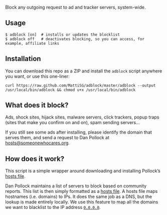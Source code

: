 Block any outgoing request to ad and tracker servers, system-wide.


Usage
-----

	$ adblock [on]	# installs or updates the blocklist
	$ adblock off	# deactivates blocking, so you can access, for example, affiliate links


Installation
------------

You can download this repo as a ZIP and install the `adblock` script anywhere you want, or use this one-liner:

	curl https://raw.github.com/MattiSG/adblock/master/adblock --output /usr/local/bin/adblock && chmod u+x /usr/local/bin/adblock


What does it block?
-------------------

Ads, shock sites, hijack sites, malware servers, click trackers, popup traps (sites that make you confirm on and on), spam sending servers…

If you still see some ads after installing, please identify the domain that serves them, and send a request to Dan Pollock at hosts@someonewhocares.org.


How does it work?
-----------------

This script is a simple wrapper around downloading and installing Pollock’s [hosts file](http://someonewhocares.org/hosts/).

Dan Pollock maintains a list of servers to block based on community reports. This list is then simply formatted as a [hosts file](http://en.wikipedia.org/wiki/Hosts_file).
A hosts file maps hostnames (i.e. domains) to IPs. It does the same job as a DNS, but the lookup is made entirely locally.
We use this feature to map all the domains we want to blacklist to the IP address [`0.0.0.0`](http://en.wikipedia.org/wiki/0.0.0.0).
